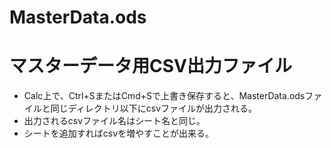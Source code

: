 # MasterData.ods

# マスターデータ用CSV出力ファイル

- Calc上で、Ctrl+SまたはCmd+Sで上書き保存すると、MasterData.odsファイルと同じディレクトリ以下にcsvファイルが出力される。
- 出力されるcsvファイル名はシート名と同じ。
- シートを追加すればcsvを増やすことが出来る。
